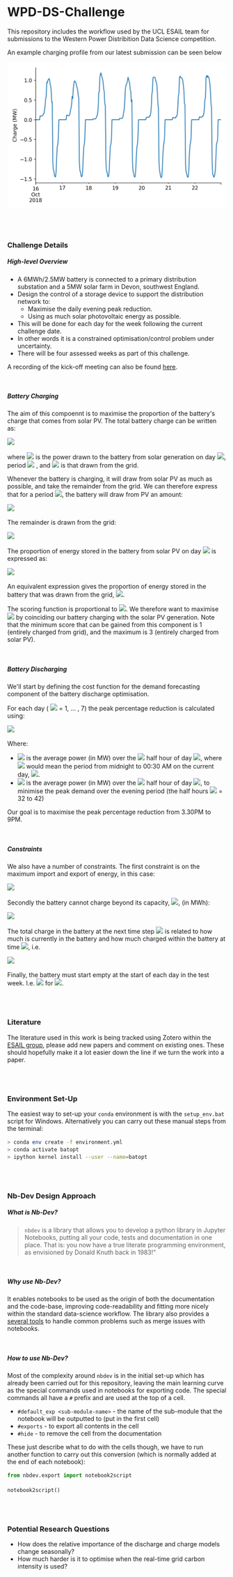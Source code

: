 # WPD-DS-Challenge

This repository includes the workflow used by the UCL ESAIL team for submissions to the Western Power Distribition Data Science competition.

An example charging profile from our latest submission can be seen below

![submission_timeseries](img/latest_submission.png)

<br>
<br>

### Challenge Details

##### High-level Overview

* A 6MWh/2.5MW battery is connected to a primary distribution substation and a 5MW
solar farm in Devon, southwest England.
* Design the control of a storage device to support the distribution network to:
    * Maximise the daily evening peak reduction.
    * Using as much solar photovoltaic energy as possible.
* This will be done for each day for the week following the current challenge date.
* In other words it is a constrained optimisation/control problem under uncertainty.
* There will be four assessed weeks as part of this challenge.

A recording of the kick-off meeting can also be found [here](https://www.youtube.com/watch?t=1&v=Tu1bLROBNbo&feature=youtu.be&ab_channel=EnergySystemsCatapult).

<br>

##### Battery Charging

The aim of this compoennt is to maximise the proportion of the battery's charge that comes from solar PV. The total battery charge can be written as:

<img src="https://render.githubusercontent.com/render/math?math=B_{d,k} = P_{d,k} %2B G_{d,k}">

where <img src="https://render.githubusercontent.com/render/math?math=P_{d,k}"> is the power drawn to the battery from solar generation on day <img src="https://render.githubusercontent.com/render/math?math=d">, period <img src="https://render.githubusercontent.com/render/math?math=k"> , and <img src="https://render.githubusercontent.com/render/math?math=G_{d,k}"> is that drawn from the grid. 

Whenever the battery is charging, it will draw from solar PV as much as possible, and take the remainder from the grid. We can therefore express that for a period <img src="https://render.githubusercontent.com/render/math?math=k">, the battery will draw from PV an amount:

<img src="https://render.githubusercontent.com/render/math?math=P_k = \min(B_k, P_k^{Total})"> 

The remainder is drawn from the grid: 

<img src="https://render.githubusercontent.com/render/math?math=G_k = P_k - B_k">

The proportion of energy stored in the battery from solar PV on day <img src="https://render.githubusercontent.com/render/math?math=d"> is expressed as: 

<img src="https://render.githubusercontent.com/render/math?math=p_{d,1} = \frac{\sum_{k=1}^31 P_{d,k}}{\sum_{k=1}^31 B_{d,k}}">

An equivalent expression gives the proportion of energy stored in the battery that was drawn from the grid, <img src="https://render.githubusercontent.com/render/math?math=p_{d,2}">.

The scoring function is proportional to <img src="https://render.githubusercontent.com/render/math?math=3p_{d,1} %2B p_{d,2}">. We therefore want to maximise <img src="https://render.githubusercontent.com/render/math?math=p_{d,1}"> by coinciding our battery charging with the solar PV generation. Note that the minimum score that can be gained from this component is 1 (entirely charged from grid), and the maximum is 3 (entirely charged from solar PV).

<br>

##### Battery Discharging

We'll start by defining the cost function for the demand forecasting component of the battery discharge optimisation.

For each day (
<img src="https://render.githubusercontent.com/render/math?math=d"> = 1, … , 7) the peak percentage reduction is calculated using:

<img src="https://render.githubusercontent.com/render/math?math=R_{d, peak} = 100\left(\frac{\max_{k\in\{32,...,42\}}\left(L_{d, k}\right) - \max_{k\in\{32,...,42\}}\left(L_{d, k}+B_{d, k}\right)}{\max_{k\in\{32,...,42\}}\left(L_{d, k}\right)}\right)">

Where:
* <img src="https://render.githubusercontent.com/render/math?math=L_{d, k}"> is the average power (in MW) over the <img src="https://render.githubusercontent.com/render/math?math=k^{th}"> half hour of day <img src="https://render.githubusercontent.com/render/math?math=d">, where <img src="https://render.githubusercontent.com/render/math?math=k = 1"> would mean the period from midnight to 00:30 AM on the current day,  <img src="https://render.githubusercontent.com/render/math?math=d">. 
* <img src="https://render.githubusercontent.com/render/math?math=B_{d, k}"> is the average power (in MW) over the <img src="https://render.githubusercontent.com/render/math?math=k^{th}"> half hour of day <img src="https://render.githubusercontent.com/render/math?math=d">, to minimise the peak demand over the evening period (the half hours <img src="https://render.githubusercontent.com/render/math?math=k"> = 32 to 42)

Our goal is to maximise the peak percentage reduction from 3.30PM to 9PM.

<br>

##### Constraints

We also have a number of constraints. The first constraint is on the maximum import and export of energy, in this case:

<img src="https://render.githubusercontent.com/render/math?math=-2.5MW = B_{min} \leq B_{d, k} \leq B_{max} = 2.5MW">

Secondly the battery cannot charge beyond its capacity, <img src="https://render.githubusercontent.com/render/math?math=C_{d, k}">, (in MWh):

<img src="https://render.githubusercontent.com/render/math?math=0 \leq C_{d, k} \leq C_{max} = 6MWh">

The total charge in the battery at the next time step <img src="https://render.githubusercontent.com/render/math?math=C_{d, k+1}"> is related to how much is currently in the battery and how much charged within the battery at time <img src="https://render.githubusercontent.com/render/math?math=k">, i.e.

<img src="https://render.githubusercontent.com/render/math?math=C_{d, k+1} = C_{d, k} + 0.5B_{d, k}">

Finally, the battery must start empty at the start of each day in the test week. I.e. <img src="https://render.githubusercontent.com/render/math?math=C_{d,1} = 0"> for <img src="https://render.githubusercontent.com/render/math?math=d = 1,...,7">.

<br>
<br>

### Literature

The literature used in this work is being tracked using Zotero within the [ESAIL group](https://www.zotero.org/groups/2739875/esail/library), please add new papers and comment on existing ones. These should hopefully make it a lot easier down the line if we turn the work into a paper.

<br>
<br>

### Environment Set-Up

The easiest way to set-up your `conda` environment is with the `setup_env.bat` script for Windows. Alternatively you can carry out these manual steps from the terminal:

```bash
> conda env create -f environment.yml
> conda activate batopt
> ipython kernel install --user --name=batopt
```


<br>
<br>

### Nb-Dev Design Approach

##### What is Nb-Dev?

> `nbdev` is a library that allows you to develop a python library in Jupyter Notebooks, putting all your code, tests and documentation in one place. That is: you now have a true literate programming environment, as envisioned by Donald Knuth back in 1983!"

<br>

##### Why use Nb-Dev?

It enables notebooks to be used as the origin of both the documentation and the code-base, improving code-readability and fitting more nicely within the standard data-science workflow. The library also provides a [several tools](https://nbdev.fast.ai/merge.html) to handle common problems such as merge issues with notebooks.

<br>

##### How to use Nb-Dev?

Most of the complexity around `nbdev` is in the initial set-up which has already been carried out for this repository, leaving the main learning curve as the special commands used in notebooks for exporting code. The special commands all have a `#` prefix and are used at the top of a cell.

* `#default_exp <sub-module-name>` - the name of the sub-module that the notebook will be outputted to (put in the first cell)
* `#exports` - to export all contents in the cell
* `#hide` - to remove the cell from the documentation

These just describe what to do with the cells though, we have to run another function to carry out this conversion (which is normally added at the end of each notebook):

```python
from nbdev.export import notebook2script
    
notebook2script()
```

<br>
<br>

### Potential Research Questions

* How does the relative importance of the discharge and charge models change seasonally?
* How much harder is it to optimise when the real-time grid carbon intensity is used?